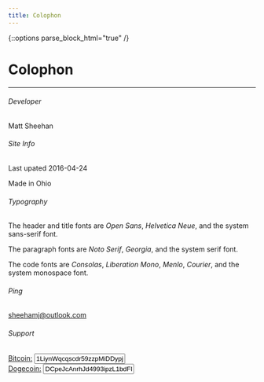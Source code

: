```yaml
---
title: Colophon
---
```


{::options parse_block_html="true" /}

<div class="about" role="main">


# Colophon #
---

###### Developer ######
Matt Sheehan

###### Site Info ######
Last upated 2016-04-24

Made in Ohio

###### Typography ######
The header and title fonts are _Open Sans_, _Helvetica Neue_, and the system sans-serif font.

The paragraph fonts are _Noto Serif_, _Georgia_, and the system serif font.

The code fonts are _Consolas_, _Liberation Mono_, _Menlo_, _Courier_, and the system monospace font.

###### Ping ######
[sheehamj@outlook.com](mailto:sheehamj@outlook.com)

###### Support #####
<div class="row coin">
<span><a href="https://www.bitcoin.org/"> Bitcoin:</a></span>
<input value="1LiynWqcqscdr59zzpMiDDypjvoDWvuMwh" />
</div>

<div class="row coin">
<span><a href="http://www.dogecoin.com">Dogecoin:</a></span>
<input value="DCpeJcAnrhJd4993ipzL1bdFP8HLWpeP5V" />
</div>


</div>
